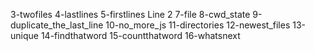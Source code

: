 3-twofiles
4-lastlines
5-firstlines
Line 2
7-file
8-cwd_state
9-duplicate_the_last_line
10-no_more_js
11-directories
12-newest_files
13-unique
14-findthatword
15-countthatword
16-whatsnext
